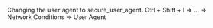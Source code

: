 


Changing the user agent to secure_user_agent.
Ctrl + Shift + I => ... => Network Conditions => User Agent